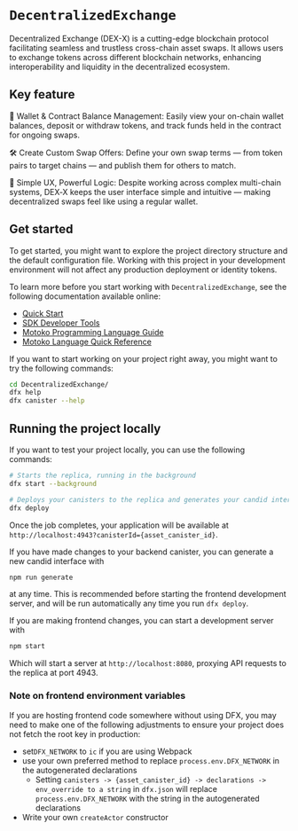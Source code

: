 # `DecentralizedExchange`

Decentralized Exchange (DEX-X) is a cutting-edge blockchain protocol facilitating seamless and trustless cross-chain asset swaps. It allows users to exchange tokens across different blockchain networks, enhancing interoperability and liquidity in the decentralized ecosystem.

## Key feature
💼 Wallet & Contract Balance Management: Easily view your on-chain wallet balances, deposit or withdraw tokens, and track funds held in the contract for ongoing swaps.

🛠️ Create Custom Swap Offers: Define your own swap terms — from token pairs to target chains — and publish them for others to match.

🧩 Simple UX, Powerful Logic: Despite working across complex multi-chain systems, DEX‑X keeps the user interface simple and intuitive — making decentralized swaps feel like using a regular wallet.

## Get started

To get started, you might want to explore the project directory structure and the default configuration file. Working with this project in your development environment will not affect any production deployment or identity tokens.

To learn more before you start working with `DecentralizedExchange`, see the following documentation available online:

- [Quick Start](https://internetcomputer.org/docs/current/developer-docs/setup/deploy-locally)
- [SDK Developer Tools](https://internetcomputer.org/docs/current/developer-docs/setup/install)
- [Motoko Programming Language Guide](https://internetcomputer.org/docs/current/motoko/main/motoko)
- [Motoko Language Quick Reference](https://internetcomputer.org/docs/current/motoko/main/language-manual)

If you want to start working on your project right away, you might want to try the following commands:

```bash
cd DecentralizedExchange/
dfx help
dfx canister --help
```

## Running the project locally

If you want to test your project locally, you can use the following commands:

```bash
# Starts the replica, running in the background
dfx start --background

# Deploys your canisters to the replica and generates your candid interface
dfx deploy
```

Once the job completes, your application will be available at `http://localhost:4943?canisterId={asset_canister_id}`.

If you have made changes to your backend canister, you can generate a new candid interface with

```bash
npm run generate
```

at any time. This is recommended before starting the frontend development server, and will be run automatically any time you run `dfx deploy`.

If you are making frontend changes, you can start a development server with

```bash
npm start
```

Which will start a server at `http://localhost:8080`, proxying API requests to the replica at port 4943.

### Note on frontend environment variables

If you are hosting frontend code somewhere without using DFX, you may need to make one of the following adjustments to ensure your project does not fetch the root key in production:

- set`DFX_NETWORK` to `ic` if you are using Webpack
- use your own preferred method to replace `process.env.DFX_NETWORK` in the autogenerated declarations
  - Setting `canisters -> {asset_canister_id} -> declarations -> env_override to a string` in `dfx.json` will replace `process.env.DFX_NETWORK` with the string in the autogenerated declarations
- Write your own `createActor` constructor
